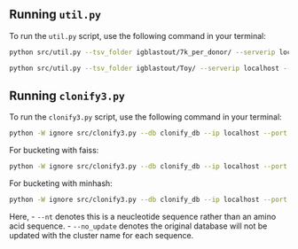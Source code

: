## Running `util.py`

To run the `util.py` script, use the following command in your terminal:

```bash
python src/util.py --tsv_folder igblastout/7k_per_donor/ --serverip localhost --port 27017 --db clonify_db 
```

```bash
python src/util.py --tsv_folder igblastout/Toy/ --serverip localhost --port 27017 --db toy_db 
```

## Running `clonify3.py`

To run the `clonify3.py` script, use the following command in your terminal:

```bash
python -W ignore src/clonify3.py --db clonify_db --ip localhost --port 27017 --out out/ --split_by gene --threads 20 --nt --no_update > logs/log-wo-bucketing.py 
```
For bucketing with faiss:
```bash
python -W ignore src/clonify3.py --db clonify_db --ip localhost --port 27017 --out out/faiss --split_by gene --threads 20 --nt --no_update -b faiss -kmer 7 > logs/log-faiss-bucketing.py
```
For bucketing with minhash:
```bash
python -W ignore src/clonify3.py --db clonify_db --ip localhost --port 27017 --out out/minhash --split_by gene --threads 20 --nt --no_update -b minhash -kmer 7 -nperm 32 > logs/log-minhash-bucketing.py 
```
Here, 
    - `--nt` denotes this is a neucleotide sequence rather than an amino acid sequence. 
    - `--no_update` denotes the original database will not be updated with the cluster name for each sequence.